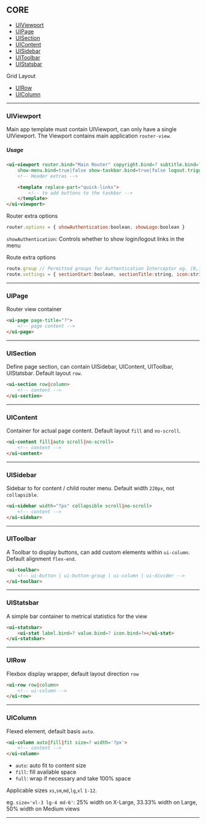 CORE
----

-	[UIViewport](#uiviewport)
-	[UIPage](#uipage)
-	[UISection](#uisection)
-	[UIContent](#uicontent)
-	[UISidebar](#uisidebar)
-	[UIToolbar](#uitoolbar)
-	[UIStatsbar](#uistatsbar)

Grid Layout

-	[UIRow](#uirow)
-	[UIColumn](#uicolumn)

---

### UIViewport

Main app template must contain UIViewport, can only have a single UIViewport. The Viewport contains main application `router-view`.

##### Usage

```html
<ui-viewport router.bind="Main Router" copyright.bind=? subtitle.bind=?
    show-menu.bind=true|false show-taskbar.bind=true|false logout.trigger=?>
    <!-- Header extras -->

    <template replace-part="quick-links">
        <!-- to add buttons to the taskbar -->
    </template>
</ui-viewport>
```

Router extra options

```javascript
router.options = { showAuthentication:boolean, showLogo:boolean }
```

`showAuthentication`: Controls whether to show login/logout links in the menu

Route extra options

```javascript
route.group // Permitted groups for Authentication Interceptor eg. [0,1,2]
route.settings = { sectionStart:boolean, sectionTitle:string, icon:string }
```

---

### UIPage

Router view container

```html
<ui-page page-title="?">
    <!-- page content -->
</ui-page>
```

---

### UISection

Define page section, can contain UISidebar, UIContent, UIToolbar, UIStatsbar. Default layout `row`.

```html
<ui-section row|column>
    <!-- content -->
</ui-section>
```

---

### UIContent

Container for actual page content. Default layout `fill` and `no-scroll`.

```html
<ui-content fill|auto scroll|no-scroll>
    <!-- content -->
</ui-content>
```

---

### UISidebar

Sidebar to for content / child router menu. Default width `220px`, not `collapsible`.

```html
<ui-sidebar width="?px" collapsible scroll|no-scroll>
    <!-- content -->
</ui-sidebar>
```

---

### UIToolbar

A Toolbar to display buttons, can add custom elements within `ui-column`. Default alignment `flex-end`.

```html
<ui-toolbar>
    <!-- ui-button | ui-button-group | ui-column | ui-divider -->
</ui-toolbar>
```

---

### UIStatsbar

A simple bar container to metrical statistics for the view

```html
<ui-statsbar>
    <ui-stat label.bind=? value.bind=? icon.bind=?></ui-stat>
</ui-statsbar>
```

---

### UIRow

Flexbox display wrapper, default layout direction `row`

```html
<ui-row row|column>
    <!-- ui-column -->
</ui-row>
```

---

### UIColumn

Flexed element, default basis `auto`.

```html
<ui-column auto|fill|fit size=? width='?px'>
    <!-- content -->
</ui-column>
```

-	`auto`: auto fit to content size
-	`fill`: fill available space
-	`full`: wrap if necessary and take 100% space

Applicable sizes `xs`,`sm`,`md`,`lg`,`xl` `1-12`.

eg. `size='xl-3 lg-4 md-6'`: 25% width on X-Large, 33.33% width on Large, 50% width on Medium views

---

